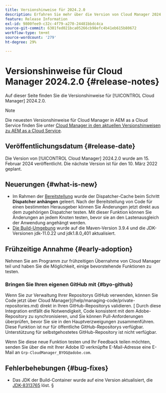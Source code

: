 ```yaml
---
title: Versionshinweise für 2024.2.0
description: Erfahren Sie mehr über die Version von Cloud Manager 2024.2.0.
feature: Release Information
exl-id: 9800fee9-c32c-4f79-a270-24481bbdc4ca
source-git-commit: 6301fed021bca05266cb98efc4b41eb615b80672
workflow-type: tm+mt
source-wordcount: '279'
ht-degree: 29%

---
```


# Versionshinweise für Cloud Manager 2024.2.0 {#release-notes}

Auf dieser Seite finden Sie die Versionshinweise für [!UICONTROL Cloud Manager] 2024.2.0.

>[!NOTE]
>
>Die neuesten Versionshinweise für Cloud Manager in AEM as a Cloud Service finden Sie unter [Cloud Manager in den aktuellen Versionshinweisen zu AEM as a Cloud Service](https://experienceleague.adobe.com/en/docs/experience-manager-cloud-service/content/release-notes/cloud-manager/current).

## Veröffentlichungsdatum {#release-date}

Die Version von [!UICONTROL Cloud Manager] 2024.2.0 wurde am 15. Februar 2024 veröffentlicht. Die nächste Version ist für den 10. März 2022 geplant.

## Neuerungen {#what-is-new}

* Im Rahmen der [Bereitstellung](/help/using/code-deployment.md) wurde der Dispatcher-Cache beim Schritt **Dispatcher anhängen** geleert. Nach der Bereitstellung von Code für einen bestimmten Herausgeber können Sie Änderungen jetzt direkt aus dem zugehörigen Dispatcher testen. Mit dieser Funktion können Sie Änderungen an jedem Knoten testen, bevor sie an den Lastenausgleich der Anwendung angehängt werden.
* [Die Build-Umgebung](/help/getting-started/build-environment.md) wurde auf die Maven-Version 3.9.4 und die JDK-Versionen jdk-11.0.22 und jdk1.8.0_401 aktualisiert.

## Frühzeitige Annahme {#early-adoption}

Nehmen Sie am Programm zur frühzeitigen Übernahme von Cloud Manager teil und haben Sie die Möglichkeit, einige bevorstehende Funktionen zu testen.

### Bringen Sie Ihren eigenen GitHub mit {#byo-github}

Wenn Sie zur Verwaltung Ihrer Repositorys GitHub verwenden, können Sie Code jetzt über Cloud Manager](/help/managing-code/private-repositories.md) direkt in Ihren GitHub-Repositorys validieren. [ Durch diese Integration entfällt die Notwendigkeit, Code konsistent mit dem Adobe-Repository zu synchronisieren, und Sie können Pull-Anforderungen überprüfen, bevor Sie sie in den Hauptverzweigungen zusammenführen. Diese Funktion ist nur für öffentliche GitHub-Repositorys verfügbar. Unterstützung für selbstgehostetes GitHub-Repository ist nicht verfügbar.

Wenn Sie diese neue Funktion testen und Ihr Feedback teilen möchten, senden Sie über die mit Ihrer Adobe ID verknüpfte E-Mail-Adresse eine E-Mail an `Grp-CloudManager_BYOG@adobe.com`.

## Fehlerbehebungen {#bug-fixes}

* Das JDK der Build-Container wurde auf eine Version aktualisiert, die [JDK-8313765](https://bugs.openjdk.org/browse/JDK-8313765) löst.
§
